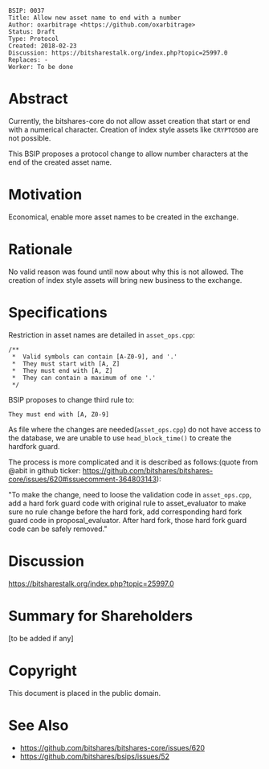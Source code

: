     BSIP: 0037
    Title: Allow new asset name to end with a number
    Author: oxarbitrage <https://github.com/oxarbitrage>
    Status: Draft
    Type: Protocol
    Created: 2018-02-23
    Discussion: https://bitsharestalk.org/index.php?topic=25997.0
    Replaces: -
    Worker: To be done

# Abstract

Currently, the bitshares-core do not allow asset creation that start or end with a numerical character. Creation of index style assets like `CRYPTO500` are not possible.

This BSIP proposes a protocol change to allow number characters at the end of the created asset name.

# Motivation

Economical, enable more asset names to be created in the exchange.


# Rationale

No valid reason was found until now about why this is not allowed. The creation of index style assets will bring new business to the exchange.

# Specifications

Restriction in asset names are detailed in `asset_ops.cpp`:

```
/**
 *  Valid symbols can contain [A-Z0-9], and '.'
 *  They must start with [A, Z]
 *  They must end with [A, Z]
 *  They can contain a maximum of one '.'
 */
 ```
 
 BSIP proposes to change third rule to:
 
 `They must end with [A, Z0-9]`
 
As file where the changes are needed(`asset_ops.cpp`) do not have access to the database, we are unable to use `head_block_time()` to create the hardfork guard.

The process is more complicated and it is described as follows:(quote from @abit in github ticker: https://github.com/bitshares/bitshares-core/issues/620#issuecomment-364803143):

"To make the change, need to loose the validation code in `asset_ops.cpp`, add a hard fork guard code with original rule to asset_evaluator to make sure no rule change before the hard fork, add corresponding hard fork guard code in proposal_evaluator. After hard fork, those hard fork guard code can be safely removed."
 
# Discussion

https://bitsharestalk.org/index.php?topic=25997.0

# Summary for Shareholders

[to be added if any]

# Copyright

This document is placed in the public domain.

# See Also

* https://github.com/bitshares/bitshares-core/issues/620
* https://github.com/bitshares/bsips/issues/52
